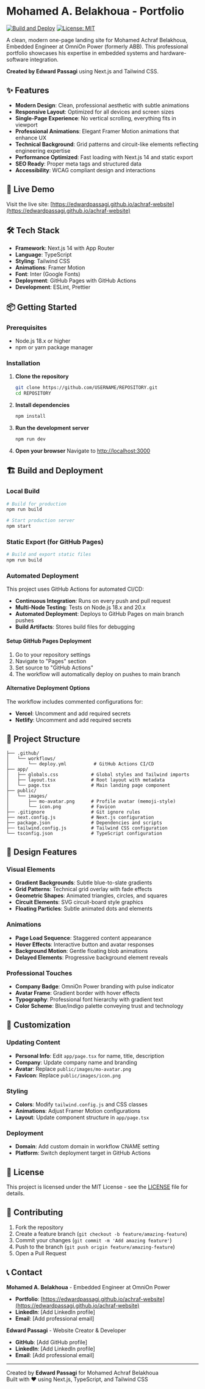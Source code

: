 # Mohamed A. Belakhoua - Portfolio

[![Build and Deploy](https://github.com/edwardpassagi/achraf-website/actions/workflows/deploy.yml/badge.svg)](https://github.com/edwardpassagi/achraf-website/actions/workflows/deploy.yml)
[![License: MIT](https://img.shields.io/badge/License-MIT-yellow.svg)](https://opensource.org/licenses/MIT)

A clean, modern one-page landing site for Mohamed Achraf Belakhoua, Embedded Engineer at OmniOn Power (formerly ABB). This professional portfolio showcases his expertise in embedded systems and hardware-software integration.

**Created by Edward Passagi** using Next.js and Tailwind CSS.

## ✨ Features

- **Modern Design**: Clean, professional aesthetic with subtle animations
- **Responsive Layout**: Optimized for all devices and screen sizes
- **Single-Page Experience**: No vertical scrolling, everything fits in viewport
- **Professional Animations**: Elegant Framer Motion animations that enhance UX
- **Technical Background**: Grid patterns and circuit-like elements reflecting engineering expertise
- **Performance Optimized**: Fast loading with Next.js 14 and static export
- **SEO Ready**: Proper meta tags and structured data
- **Accessibility**: WCAG compliant design and interactions

## 🚀 Live Demo

Visit the live site: [https://edwardpassagi.github.io/achraf-website](https://edwardpassagi.github.io/achraf-website)

## 🛠️ Tech Stack

- **Framework**: Next.js 14 with App Router
- **Language**: TypeScript
- **Styling**: Tailwind CSS
- **Animations**: Framer Motion
- **Font**: Inter (Google Fonts)
- **Deployment**: GitHub Pages with GitHub Actions
- **Development**: ESLint, Prettier

## 📦 Getting Started

### Prerequisites

- Node.js 18.x or higher
- npm or yarn package manager

### Installation

1. **Clone the repository**
   ```bash
   git clone https://github.com/USERNAME/REPOSITORY.git
   cd REPOSITORY
   ```

2. **Install dependencies**
   ```bash
   npm install
   ```

3. **Run the development server**
   ```bash
   npm run dev
   ```

4. **Open your browser**
   Navigate to [http://localhost:3000](http://localhost:3000)

## 🏗️ Build and Deployment

### Local Build
```bash
# Build for production
npm run build

# Start production server
npm start
```

### Static Export (for GitHub Pages)
```bash
# Build and export static files
npm run build
```

### Automated Deployment

This project uses GitHub Actions for automated CI/CD:

- **Continuous Integration**: Runs on every push and pull request
- **Multi-Node Testing**: Tests on Node.js 18.x and 20.x
- **Automated Deployment**: Deploys to GitHub Pages on main branch pushes
- **Build Artifacts**: Stores build files for debugging

#### Setup GitHub Pages Deployment

1. Go to your repository settings
2. Navigate to "Pages" section
3. Set source to "GitHub Actions"
4. The workflow will automatically deploy on pushes to main branch

#### Alternative Deployment Options

The workflow includes commented configurations for:
- **Vercel**: Uncomment and add required secrets
- **Netlify**: Uncomment and add required secrets

## 📁 Project Structure

```
├── .github/
│   └── workflows/
│       └── deploy.yml          # GitHub Actions CI/CD
├── app/
│   ├── globals.css            # Global styles and Tailwind imports
│   ├── layout.tsx             # Root layout with metadata
│   └── page.tsx               # Main landing page component
├── public/
│   └── images/
│       ├── mo-avatar.png      # Profile avatar (memoji-style)
│       └── icon.png           # Favicon
├── .gitignore                 # Git ignore rules
├── next.config.js             # Next.js configuration
├── package.json               # Dependencies and scripts
├── tailwind.config.js         # Tailwind CSS configuration
└── tsconfig.json              # TypeScript configuration
```

## 🎨 Design Features

### Visual Elements
- **Gradient Backgrounds**: Subtle blue-to-slate gradients
- **Grid Patterns**: Technical grid overlay with fade effects
- **Geometric Shapes**: Animated triangles, circles, and squares
- **Circuit Elements**: SVG circuit-board style graphics
- **Floating Particles**: Subtle animated dots and elements

### Animations
- **Page Load Sequence**: Staggered content appearance
- **Hover Effects**: Interactive button and avatar responses
- **Background Motion**: Gentle floating blob animations
- **Delayed Elements**: Progressive background element reveals

### Professional Touches
- **Company Badge**: OmniOn Power branding with pulse indicator
- **Avatar Frame**: Gradient border with hover effects
- **Typography**: Professional font hierarchy with gradient text
- **Color Scheme**: Blue/indigo palette conveying trust and technology

## 🔧 Customization

### Updating Content
- **Personal Info**: Edit `app/page.tsx` for name, title, description
- **Company**: Update company name and branding
- **Avatar**: Replace `public/images/mo-avatar.png`
- **Favicon**: Replace `public/images/icon.png`

### Styling
- **Colors**: Modify `tailwind.config.js` and CSS classes
- **Animations**: Adjust Framer Motion configurations
- **Layout**: Update component structure in `app/page.tsx`

### Deployment
- **Domain**: Add custom domain in workflow CNAME setting
- **Platform**: Switch deployment target in GitHub Actions

## 📄 License

This project is licensed under the MIT License - see the [LICENSE](LICENSE) file for details.

## 🤝 Contributing

1. Fork the repository
2. Create a feature branch (`git checkout -b feature/amazing-feature`)
3. Commit your changes (`git commit -m 'Add amazing feature'`)
4. Push to the branch (`git push origin feature/amazing-feature`)
5. Open a Pull Request

## 📞 Contact

**Mohamed A. Belakhoua** - Embedded Engineer at OmniOn Power
- **Portfolio**: [https://edwardpassagi.github.io/achraf-website](https://edwardpassagi.github.io/achraf-website)
- **LinkedIn**: [Add LinkedIn profile]
- **Email**: [Add professional email]

**Edward Passagi** - Website Creator & Developer
- **GitHub**: [Add GitHub profile]
- **LinkedIn**: [Add LinkedIn profile]
- **Email**: [Add professional email]

---

Created by **Edward Passagi** for Mohamed Achraf Belakhoua  
Built with ❤️ using Next.js, TypeScript, and Tailwind CSS